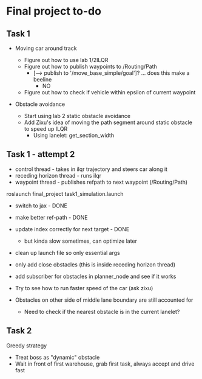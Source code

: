 # Final project to-do

## Task 1
- Moving car around track
  - Figure out how to use lab 1/2ILQR
  - Figure out how to publish waypoints to /Routing/Path 
    - [--> publish to '/move_base_simple/goal']? ... does this make a beeline
      - NO
  - Figure out how to check if vehicle within epsilon of current waypoint

- Obstacle avoidance
  - Start using lab 2 static obstacle avoidance
  - Add Zixu's idea of moving the path segment around static obstacle to speed up ILQR
    - Using lanelet: get_section_width

## Task 1 - attempt 2
- control thread - takes in ilqr trajectory and steers car along it
- receding horizon thread - runs ilqr
- waypoint thread - publishes refpath to next waypoint (/Routing/Path)

roslaunch final_project task1_simulation.launch

- switch to jax - DONE
- make better ref-path - DONE
- update index correctly for next target - DONE
  - but kinda slow sometimes, can optimize later
- clean up launch file so only essential args
- only add close obstacles (this is inside receding horizon thread)
- add subscriber for obstacles in planner_node and see if it works
- Try to see how to run faster speed of the car (ask zixu)

- Obstacles on other side of middle lane boundary are still accounted for
  - Need to check if the nearest obstacle is in the current lanelet?



## Task 2
Greedy strategy
- Treat boss as "dynamic" obstacle
- Wait in front of first warehouse, grab first task, always accept and drive fast